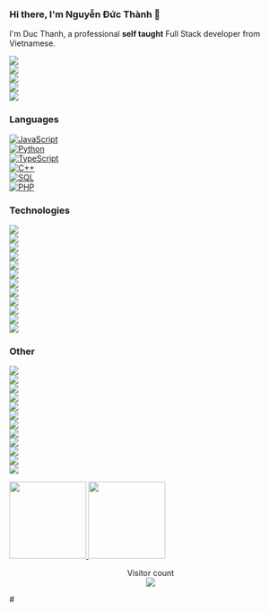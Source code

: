 ### Hi there, I'm Nguyễn Đức Thành 👋  

I'm Duc Thanh, a professional **self taught** Full Stack developer from Vietnamese.

[![](https://img.shields.io/badge/-🌈%20Website-FFF)](https://fstack.io.vn/)  
[![](https://img.shields.io/badge/-Discord-FFF?&logo=Discord)](https://discord.com/channels/ducthanhdev)  
[![](https://img.shields.io/badge/-Telegram-FFF?&logo=Telegram)](https://t.me/@ducthanhdev)  
[![](https://img.shields.io/badge/-Hashnode-FFF?&logo=hashnode&logoColor=2962FF)](https://hashnode.com/@ducthanhdev)  
[![](https://img.shields.io/badge/-Reddit-FFF?&logo=reddit)](https://www.reddit.com/user/Specialist-Force-543/)

### Languages  

[![JavaScript](https://img.shields.io/badge/-JavaScript-000?&logo=JavaScript)](https://fstack.io.vn/)  
[![Python](https://img.shields.io/badge/-Python-000?&logo=Python)](https://fstack.io.vn/)  
[![TypeScript](https://img.shields.io/badge/-TypeScript-007ACC?&logo=typescript)](https://www.typescriptlang.org/)  
[![C++](https://img.shields.io/badge/C++-000?&logo=cplusplus&logoColor=0057b8)](https://fstack.io.vn/)  
[![SQL](https://img.shields.io/badge/-SQL-000?&logo=MySQL)](https://fstack.io.vn/)  
[![PHP](https://img.shields.io/badge/-PHP-000?&logo=PHP&logoColor=007396)](https://fstack.io.vn/)

### Technologies  

[![](https://img.shields.io/badge/-jQuery-000?&logo=jQuery&logoColor=0769AD)](https://fstack.io.vn/)  
[![](https://img.shields.io/badge/-Node.js-000?&logo=node.js)](https://fstack.io.vn/)  
[![](https://img.shields.io/badge/-Express-000?&logo=express)](https://fstack.io.vn/)  
[![](https://img.shields.io/badge/-Vue-000?&logo=Vue.js)](https://fstack.io.vn/)  
[![](https://img.shields.io/badge/-React-000?&logo=React)](https://fstack.io.vn/)  
[![](https://img.shields.io/badge/-Angular-000?&logo=Angular&logoColor=DD0031)](https://fstack.io.vn/)  
[![](https://img.shields.io/badge/-SQLite-000?&logo=Sqlite)](https://fstack.io.vn/)  
[![](https://img.shields.io/badge/-Sequelize-000?&logo=Sequelize)](https://fstack.io.vn/)  
[![](https://img.shields.io/badge/-Nuxt.js-000?&logo=Nuxt.js)](https://fstack.io.vn/)  
[![](https://img.shields.io/badge/-Next.js-000?&logo=Next.js)](https://fstack.io.vn/)  
[![](https://img.shields.io/badge/-Flask-000?&logo=Flask)](https://fstack.io.vn/)  
[![](https://img.shields.io/badge/-Django-000?&logo=Django&logoColor=092E20)](https://fstack.io.vn/)

### Other  

[![](https://img.shields.io/badge/-HTML-000?&logo=html5)](https://fstack.io.vn/)  
[![](https://img.shields.io/badge/-CSS-000?&logo=css3&logoColor=1572B6)](https://fstack.io.vn/)  
[![](https://img.shields.io/badge/-Bootstrap-000?&logo=Bootstrap)](https://fstack.io.vn/)  
[![](https://img.shields.io/badge/-Tailwind-000?&logo=tailwind-css)](https://fstack.io.vn/)  
[![](https://img.shields.io/badge/-Sass-000?&logo=sass&logoColor=CC6699)](https://fstack.io.vn/)  
[![](https://img.shields.io/badge/-Git-000?&logo=Git)](https://fstack.io.vn/)  
[![](https://img.shields.io/badge/-Docker-000?&logo=Docker)](https://fstack.io.vn/)  
[![](https://img.shields.io/badge/-Heroku-000?&logo=heroku&logoColor=430098)](https://fstack.io.vn/)  
[![](https://img.shields.io/badge/-Netlify-000?&logo=Netlify)](https://fstack.io.vn/)  
[![](https://img.shields.io/badge/-Vercel-000?&logo=Vercel)](https://fstack.io.vn/)  
[![](https://img.shields.io/badge/-AWS-000?&logo=Amazon-AWS&logoColor=F90)](https://fstack.io.vn/)  
[![](https://img.shields.io/badge/Azure-000?&logo=microsoft-azure&logoColor=008AD7)](https://fstack.io.vn/)


<a href="https://fstack.io.vn/">
  <img height="137px" src="https://github-readme-stats.vercel.app/api?username=ducthanhdev&hide_title=true&hide_border=true&show_icons=true&include_all_commits=true&count_private=true&line_height=21&text_color=000&icon_color=000&bg_color=0,ea6161,ffc64d,fffc4d,52fa5a&theme=graywhite" />
</a>
<a href="https://fstack.io.vn/">
  <img height="137px" src="https://github-readme-stats.vercel.app/api/top-langs/?username=ducthanhdev&hide=html&hide_title=true&hide_border=true&layout=compact&langs_count=6&text_color=000&icon_color=fff&bg_color=0,52fa5a,4dfcff,c64dff&theme=graywhite" />
</a>

<p align="center"> 
  Visitor count<br>
  <a href="https://fstack.io.vn/">
    <img src="https://profile-counter.glitch.me/ducthanhdev/count.svg" />
  </a>
</p>
#
